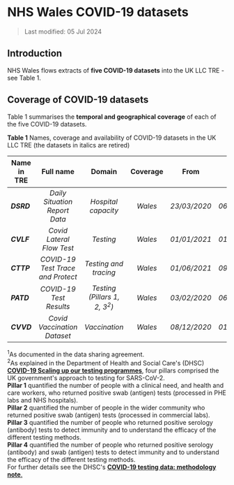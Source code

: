 # NHS Wales COVID-19 datasets
>Last modified: 05 Jul 2024


## Introduction  
NHS Wales flows extracts of **five COVID-19 datasets** into the UK LLC TRE - see Table 1. 

## Coverage of COVID-19 datasets
Table 1 summarises the **temporal and geographical coverage** of each of the five COVID-19 datasets.

**Table 1** Names, coverage and availability of COVID-19 datasets in the UK LLC TRE (the datasets in italics are retired)

| **Name in TRE**|**Full name**|**Domain**|**Coverage**|**From**|**Until**|**Data available in TRE<sup>1</sup>**|
|---|:---:|:---:|:---:|:---:|:---:|:---:|
|***DSRD***|*Daily Situation Report Data*|*Hospital capacity*|*Wales*|*23/03/2020*|*06/10/2023*|TBC|
|***CVLF***|*Covid Lateral Flow Test*|*Testing*|*Wales*|*01/01/2021*|*01/08/2021*|TBC|
|***CTTP***|*COVID-19 Test Trace and Protect*|*Testing and tracing*|*Wales*|*01/06/2021*|*09/08/2023*|TBC|
|***PATD***|*COVID-19 Test Results*|*Testing (Pillars 1, 2, 3<sup>2</sup>)*|*Wales*|*03/02/2020*|*06/10/2023*|TBC|
|***CVVD***|*Covid Vaccination Dataset*|*Vaccination*|*Wales*|*08/12/2020*|*01/03/2024*|TBC|  

<sup>1</sup>As documented in the data sharing agreement.  
<sup>2</sup>As explained in the Department of Health and Social Care's (DHSC) [**COVID-19 Scaling up our testing programmes**](https://assets.publishing.service.gov.uk/media/5e888f05e90e0707799498b3/coronavirus-covid-19-testing-strategy.pdf), four pillars comprised the UK government's approach to testing for SARS-CoV-2.   
**Pillar 1** quantified the number of people with a clinical need, and health and care workers, who returned positive swab (antigen) tests (processed in PHE labs and NHS hospitals).  
**Pillar 2** quantified the number of people in the wider community who returned positive swab (antigen) tests (processed in commercial labs).  
**Pillar 3** quantified the number of people who returned positive serology (antibody) tests to detect immunity and to understand the efficacy of the different testing methods.   
**Pillar 4** quantified the number of people who returned positive serology (antibody) and swab (antigen) tests to detect immunity and to understand the efficacy of the different testing methods.  
For further details see the DHSC's [**COVID-19 testing data: methodology note**.](https://www.gov.uk/government/publications/coronavirus-covid-19-testing-data-methodology/covid-19-testing-data-methodology-note)


